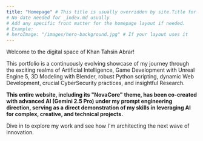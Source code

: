 ```yaml
---
title: "Homepage" # This title is usually overridden by site.Title for the actual <title> tag on home
# No date needed for _index.md usually
# Add any specific front matter for the homepage layout if needed.
# Example:
# heroImage: "/images/hero-background.jpg" # If your layout uses it
---
```


Welcome to the digital space of Khan Tahsin Abrar! 

This portfolio is a continuously evolving showcase of my journey through the exciting realms of Artificial Intelligence, Game Development with Unreal Engine 5, 3D Modeling with Blender, robust Python scripting, dynamic Web Development, crucial CyberSecurity practices, and insightful Research.

**This entire website, including its "NovaCore" theme, has been co-created with advanced AI (Gemini 2.5 Pro) under my prompt engineering direction, serving as a direct demonstration of my skills in leveraging AI for complex, creative, and technical projects.**

Dive in to explore my work and see how I'm architecting the next wave of innovation.